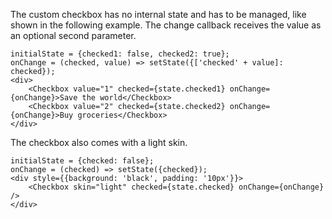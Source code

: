 The custom checkbox has no internal state and has to be managed, like shown in the following example.
The change callback receives the value as an optional second parameter.

```
initialState = {checked1: false, checked2: true};
onChange = (checked, value) => setState({['checked' + value]: checked});
<div>
    <Checkbox value="1" checked={state.checked1} onChange={onChange}>Save the world</Checkbox>
    <Checkbox value="2" checked={state.checked2} onChange={onChange}>Buy groceries</Checkbox>
</div>
```

The checkbox also comes with a light skin.

```
initialState = {checked: false};
onChange = (checked) => setState({checked});
<div style={{background: 'black', padding: '10px'}}>
    <Checkbox skin="light" checked={state.checked} onChange={onChange} />
</div>
```
